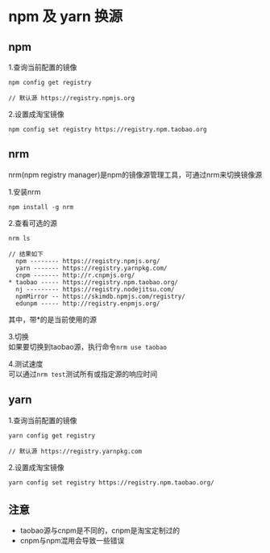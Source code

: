 # npm 及 yarn 换源

## npm

1.查询当前配置的镜像  
```shell
npm config get registry

// 默认源 https://registry.npmjs.org
```

2.设置成淘宝镜像  
```shell
npm config set registry https://registry.npm.taobao.org
```

## nrm

nrm(npm registry manager)是npm的镜像源管理工具，可通过nrm来切换镜像源

1.安装nrm  
```shell
npm install -g nrm
```

2.查看可选的源  
```shell
nrm ls

// 结果如下
  npm -------- https://registry.npmjs.org/
  yarn ------- https://registry.yarnpkg.com/
  cnpm ------- http://r.cnpmjs.org/
* taobao ----- https://registry.npm.taobao.org/
  nj --------- https://registry.nodejitsu.com/
  npmMirror -- https://skimdb.npmjs.com/registry/
  edunpm ----- http://registry.enpmjs.org/
```
其中，带*的是当前使用的源  

3.切换  
如果要切换到taobao源，执行命令`nrm use taobao`

4.测试速度  
可以通过`nrm test`测试所有或指定源的响应时间

## yarn

1.查询当前配置的镜像  
```shell
yarn config get registry

// 默认源 https://registry.yarnpkg.com
```

2.设置成淘宝镜像  
```bash
yarn config set registry https://registry.npm.taobao.org/
```

## 注意

- taobao源与cnpm是不同的，cnpm是淘宝定制过的
- cnpm与npm混用会导致一些错误